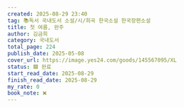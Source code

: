 ```yaml
---
created: 2025-08-29 23:40
tag: 📚독서 국내도서 소설/시/희곡 한국소설 한국장편소설
title: 첫 여름, 완주
author: 김금희
category: 국내도서
total_page: 224
publish_date: 2025-05-08
cover_url: https://image.yes24.com/goods/145567095/XL
status: 🟩 완료
start_read_date: 2025-08-29
finish_read_date: 2025-08-29
my_rate: 0
book_note: ❌
---
```

